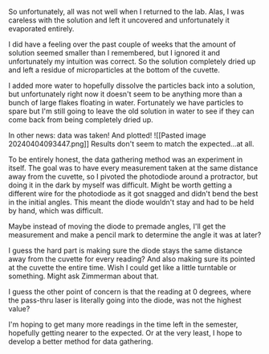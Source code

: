 So unfortunately, all was not well when I returned to the lab. Alas, I was careless with the solution and left it uncovered and unfortunately it evaporated entirely.

I did have a feeling over the past couple of weeks that the amount of solution seemed smaller than I remembered, but I ignored it and unfortunately my intuition was correct. So the solution completely dried up and left a residue of microparticles at the bottom of the cuvette.

I added more water to hopefully dissolve the particles back into a solution, but unfortunately right now it doesn't seem to be anything more than a bunch of large flakes floating in water. Fortunately we have particles to spare but I'm still going to leave the old solution in water to see if they can come back from being completely dried up.

In other news: data was taken! And plotted!
![[Pasted image 20240404093447.png]]
Results don't seem to match the expected...at all.

To be entirely honest, the data gathering method was an experiment in itself. The goal was to have every measurement taken at the same distance away from the cuvette, so I pivoted the photodiode around a protractor, but doing it in the dark by myself was difficult. Might be worth getting a different wire for the photodiode as it got snagged and didn't bend the best in the initial angles. This meant the diode wouldn't stay and had to be held by hand, which was difficult. 

Maybe instead of moving the diode to premade angles, I'll get the measurement and make a pencil mark to determine the angle it was at later?

I guess the hard part is making sure the diode stays the same distance away from the cuvette for every reading? And also making sure its pointed at the cuvette the entire time. Wish I could get like a little turntable or something. Might ask Zimmerman about that.

I guess the other point of concern is that the reading at 0 degrees, where the pass-thru laser is literally going into the diode, was not the highest value?

I'm hoping to get many more readings in the time left in the semester, hopefully getting nearer to the expected. Or at the very least, I hope to develop a better method for data gathering.